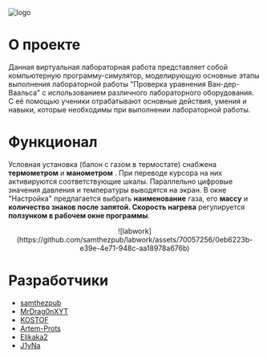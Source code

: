 ![logo](https://i.ibb.co/yPQ59hM/VLiP.jpg)

# О проекте

Данная виртуальная лабораторная работа представляет собой компьютерную программу-симулятор, моделирующую основные этапы выполнения лабораторной работы "Проверка уравнения Ван-дер-Ваальса" с использованием различного лабораторного оборудования. С её помощью ученики отрабатывают основные действия, умения и навыки, которые необходимы при выполнении лабораторной работы.

# Функционал
Условная установка (балон с газом в термостате) снабжена **термометром** и **манометром** . При переводе курсора на них активируются соответствующие шкалы. Параллельно цифровые значения давления и температуры выводятся на экран.
В окне "Настройка" предлагается выбрать **наименование** газа, его **массу** и **количество знаков после запятой. Скорость нагрева** регулируется **ползунком в рабочем окне программы**.
<p align="center">
  ![labwork](https://github.com/samthezpub/labwork/assets/70057256/0eb6223b-e39e-4e71-948c-aa18978a676b)
</p>



# Разработчики

- [samthezpub](https://github.com/samthezpub)
- [MrDrag0nXYT](https://github.com/MrDrag0nXYT)
- [KOSTOF](https://github.com/KOSTOF)
- [Artem-Prots](https://github.com/Artem-Prots)
- [Elikaka2](https://github.com/Elikaka2)
- [J1yNa](https://github.com/J1yNa)
